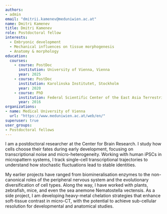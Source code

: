 ```yaml
---
authors:
- admin
email: "dmitrii.kamenev@meduniwien.ac.at"
name: Dmitri Kamenev
title: Dmitri Kamenev
role: Postdoctoral fellow
interests:
  - Embryonic development
  - Mechanical influences on tissue morphogenesis
  - Anatomy & morphology
education:
  courses:
    - course: PostDoc
      institution: University of Vienna, Vienna
      year: 2025
    - course: PostDoc
      institution: Karolinska Institutet, Stockholm
      year: 2020
    - course: PhD
      institution: Federal Scientific Center of the East Asia Terrestrial Biodiversity
      year: 2016
organizations:
- name: Medical University of Vienna
  url: "https://www.meduniwien.ac.at/web/en/"
superuser: true
user_groups:
- Postdoctoral fellows
---
```

I am a postdoctoral researcher at the Center for Brain Research. I study how cells choose their fates during early development, focusing on transcriptional noise and micro-heterogeneity. Working with human iPSCs in micropattern systems, I track single-cell transcriptional trajectories to understand how stochastic fluctuations lead to stable identities.

My earlier projects have ranged from biomineralisation enzymes to the non-canonical roles of the peripheral nervous system and the evolutionary diversification of cell types. Along the way, I have worked with plants, zebrafish, mice, and even the sea anemone Nematostella vectensis.
As a side project, I am developing heavy-metal chelation strategies that enhance soft-tissue contrast in micro-CT, with the potential to achieve sub-cellular resolution for developmental and anatomical studies.

